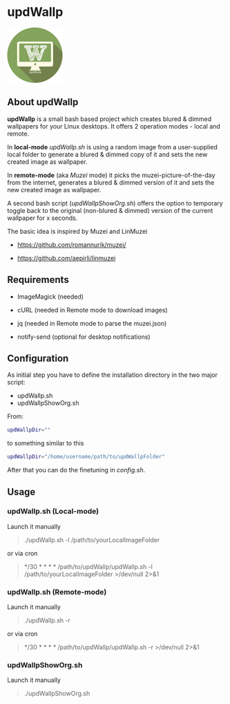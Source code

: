 # updWallp

![Logo](https://raw.githubusercontent.com/yafp/updWallp/master/img/appIcon_128px.png)


## About updWallp
**updWallp** is a small bash based project which creates blured & dimmed wallpapers for your Linux desktops.
It offers 2 operation modes - local and remote.

In **local-mode** *updWallp.sh* is using a random image from a user-supplied local folder to generate a blured & dimmed copy of it  and sets the new created image as wallpaper.

In **remote-mode** (aka *Muzei* mode) it picks the muzei-picture-of-the-day from the internet, generates a blured & dimmed version of it and sets the new created image as wallpaper.


A second bash script (*updWallpShowOrg.sh*) offers the option to temporary toggle back to the original (non-blured & dimmed) version of the current wallpaper for x seconds.


The basic idea is inspired by Muzei and LinMuzei

- https://github.com/romannurik/muzei/

- https://github.com/aepirli/linmuzei



## Requirements
- ImageMagick (needed)

- cURL (needed in Remote mode to download images)

- jq (needed in Remote mode to parse the muzei.json)

- notify-send (optional for desktop notifications)


## Configuration
As initial step you have to define the installation directory in the two major script:
* updWallp.sh
* updWallpShowOrg.sh

From:
```bash
updWallpDir=""
```

to something similar to this
```bash
updWallpDir="/home/username/path/to/updWallpFolder"
```

After that you can do the finetuning in *config.sh*.


## Usage
### updWallp.sh (Local-mode)
Launch it manually

> ./updWallp.sh -l /path/to/yourLocalImageFolder

or via cron
> */30 * * * * /path/to/updWallp/updWallp.sh -l /path/to/yourLocalImageFolder >/dev/null 2>&1

### updWallp.sh (Remote-mode)
Launch it manually

> ./updWallp.sh -r

or via cron
> */30 * * * * /path/to/updWallp/updWallp.sh -r >/dev/null 2>&1


### updWallpShowOrg.sh
Launch it manually

> ./updWallpShowOrg.sh
